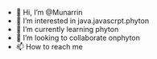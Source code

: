 - 👋 Hi, I’m @Munarrin
- 👀 I’m interested in java.javascrpt.phyton
- 🌱 I’m currently learning phyton
- 💞️ I’m looking to collaborate onphyton
- 📫 How to reach me 

<!---
Munarrin/Munarrin is a ✨ special ✨ repository because its `README.md` (this file) appears on your GitHub profile.
You can click the Preview link to take a look at your changes.
--->
